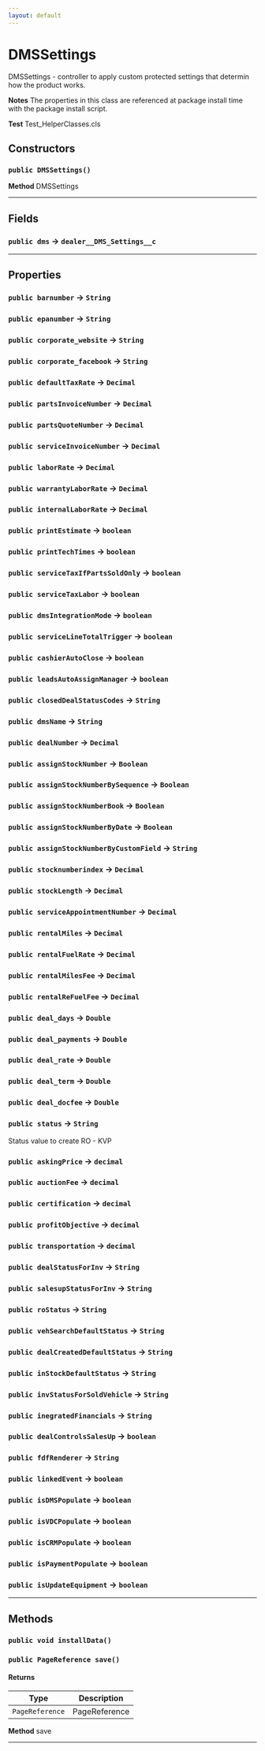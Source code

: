 ```yaml
---
layout: default
---
```

# DMSSettings

DMSSettings - controller to apply custom protected settings that determin how the product works.


**Notes** The properties in this class are referenced at package install time with the package install script.


**Test** Test_HelperClasses.cls

## Constructors
### `public DMSSettings()`

**Method** DMSSettings

---
## Fields

### `public dms` → `dealer__DMS_Settings__c`


---
## Properties

### `public barnumber` → `String`


### `public epanumber` → `String`


### `public corporate_website` → `String`


### `public corporate_facebook` → `String`


### `public defaultTaxRate` → `Decimal`


### `public partsInvoiceNumber` → `Decimal`


### `public partsQuoteNumber` → `Decimal`


### `public serviceInvoiceNumber` → `Decimal`


### `public laborRate` → `Decimal`


### `public warrantyLaborRate` → `Decimal`


### `public internalLaborRate` → `Decimal`


### `public printEstimate` → `boolean`


### `public printTechTimes` → `boolean`


### `public serviceTaxIfPartsSoldOnly` → `boolean`


### `public serviceTaxLabor` → `boolean`


### `public dmsIntegrationMode` → `boolean`


### `public serviceLineTotalTrigger` → `boolean`


### `public cashierAutoClose` → `boolean`


### `public leadsAutoAssignManager` → `boolean`


### `public closedDealStatusCodes` → `String`


### `public dmsName` → `String`


### `public dealNumber` → `Decimal`


### `public assignStockNumber` → `Boolean`


### `public assignStockNumberBySequence` → `Boolean`


### `public assignStockNumberBook` → `Boolean`


### `public assignStockNumberByDate` → `Boolean`


### `public assignStockNumberByCustomField` → `String`


### `public stocknumberindex` → `Decimal`


### `public stockLength` → `Decimal`


### `public serviceAppointmentNumber` → `Decimal`


### `public rentalMiles` → `Decimal`


### `public rentalFuelRate` → `Decimal`


### `public rentalMilesFee` → `Decimal`


### `public rentalReFuelFee` → `Decimal`


### `public deal_days` → `Double`


### `public deal_payments` → `Double`


### `public deal_rate` → `Double`


### `public deal_term` → `Double`


### `public deal_docfee` → `Double`


### `public status` → `String`


Status value to create RO - KVP

### `public askingPrice` → `decimal`


### `public auctionFee` → `decimal`


### `public certification` → `decimal`


### `public profitObjective` → `decimal`


### `public transportation` → `decimal`


### `public dealStatusForInv` → `String`


### `public salesupStatusForInv` → `String`


### `public roStatus` → `String`


### `public vehSearchDefaultStatus` → `String`


### `public dealCreatedDefaultStatus` → `String`


### `public inStockDefaultStatus` → `String`


### `public invStatusForSoldVehicle` → `String`


### `public inegratedFinancials` → `String`


### `public dealControlsSalesUp` → `boolean`


### `public fdfRenderer` → `String`


### `public linkedEvent` → `boolean`


### `public isDMSPopulate` → `boolean`


### `public isVDCPopulate` → `boolean`


### `public isCRMPopulate` → `boolean`


### `public isPaymentPopulate` → `boolean`


### `public isUpdateEquipment` → `boolean`


---
## Methods
### `public void installData()`
### `public PageReference save()`
#### Returns

|Type|Description|
|---|---|
|`PageReference`|PageReference|


**Method** save

---
